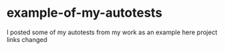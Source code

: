 # example-of-my-autotests
I posted some of my autotests from my work as an example here
project links changed

